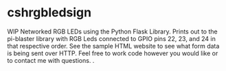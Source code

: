 # cshrgbledsign

WIP Networked RGB LEDs using the Python Flask Library.  Prints out to the pi-blaster library with RGB Leds connected to GPIO pins 22, 23, and 24 in that respective order.  See the sample HTML website to see what form data is being sent over HTTP.  Feel free to work code however you would like or to contact me with questions.
.

